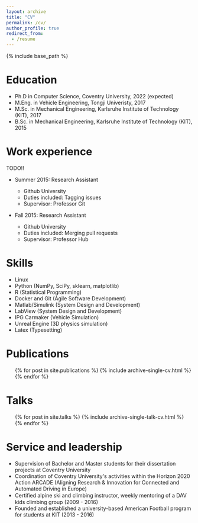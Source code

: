 ```yaml
---
layout: archive
title: "CV"
permalink: /cv/
author_profile: true
redirect_from:
  - /resume
---
```


{% include base_path %}

Education
======
* Ph.D in Computer Science, Coventry University, 2022 (expected)
* M.Eng. in Vehicle Engineering, Tongji Univeristy, 2017
* M.Sc. in Mechanical Engineering, Karlsruhe Institute of Technology (KIT), 2017
* B.Sc. in Mechanical Engineering, Karlsruhe Institute of Technology (KIT), 2015

Work experience
======
TODO!!
* Summer 2015: Research Assistant
  * Github University
  * Duties included: Tagging issues
  * Supervisor: Professor Git

* Fall 2015: Research Assistant
  * Github University
  * Duties included: Merging pull requests
  * Supervisor: Professor Hub
  
Skills
======
* Linux
* Python (NumPy, SciPy, sklearn, matplotlib)
* R (Statistical Programming)
* Docker and Git (Agile Software Development)
* Matlab/Simulink (System Design and Development)
* LabView (System Design and Development)
* IPG Carmaker (Vehicle Simulation)
* Unreal Engine (3D physics simulation)
* Latex (Typesetting)

Publications
======
  <ul>{% for post in site.publications %}
    {% include archive-single-cv.html %}
  {% endfor %}</ul>
  
Talks
======
  <ul>{% for post in site.talks %}
    {% include archive-single-talk-cv.html %}
  {% endfor %}</ul>
  
<!-- Teaching
======
  <ul>{% for post in site.teaching %}
    {% include archive-single-cv.html %}
  {% endfor %}</ul> -->
  
Service and leadership
======
* Supervision of Bachelor and Master students for their dissertation projects at Coventry University
* Coordination of Coventry University's activities within the Horizon 2020 Action ARCADE (Aligning Research &
Innovation for Connected and Automated Driving in Europe)
* Certiﬁed alpine ski and climbing instructor, weekly mentoring of a DAV kids climbing group (2009 - 2016)
* Founded and established a university-based American Football program for students at KIT (2013 - 2016)
